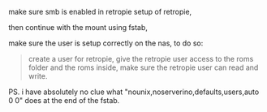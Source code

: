 make sure smb is enabled in retropie setup of retropie,

then continue with the mount using fstab,

make sure the user is setup correctly on the nas,
to do so:
> create a user for retropie,
> give the retropie user access to the roms folder and the roms inside,
> make sure the retropie user can read and write.

PS. i have absolutely no clue what "nounix,noserverino,defaults,users,auto 0 0" does at the end of the fstab.
